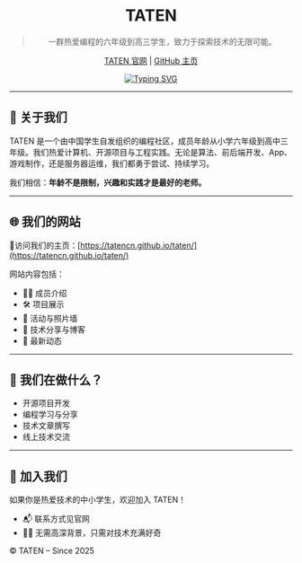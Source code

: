 <div id="title" align=center>
  
# TATEN

> 一群热爱编程的六年级到高三学生，致力于探索技术的无限可能。

[TATEN 官网](https://tatencn.github.io/taten/) | [GitHub 主页](https://github.com/tatencn)

[![Typing SVG](https://readme-typing-svg.demolab.com?font=Fira+Code&pause=1000&width=435&lines=Technology+Algorithms+Thread+Engineering+Networks)](https://git.io/typing-svg)

</div>

---
## 🧠 关于我们

TATEN 是一个由中国学生自发组织的编程社区，成员年龄从小学六年级到高中三年级。我们热爱计算机、开源项目与工程实践。无论是算法、前后端开发、App、游戏制作，还是服务器运维，我们都勇于尝试、持续学习。

我们相信：**年龄不是限制，兴趣和实践才是最好的老师。**

---

## 🌐 我们的网站

📍访问我们的主页：[https://tatencn.github.io/taten/](https://tatencn.github.io/taten/)

网站内容包括：

- 🙋‍♂️ 成员介绍
- 🛠️ 项目展示
- 📸 活动与照片墙
- 📜 技术分享与博客
- 📢 最新动态

---

## 🚀 我们在做什么？

- 开源项目开发
- 编程学习与分享
- 技术文章撰写
- 线上技术交流

---

## 🤝 加入我们

如果你是热爱技术的中小学生，欢迎加入 TATEN！

- 📬 联系方式见官网
- 🧑‍💻 无需高深背景，只需对技术充满好奇

© TATEN – Since 2025
